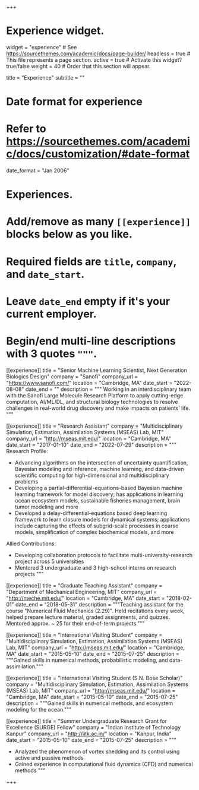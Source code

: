 +++
# Experience widget.
widget = "experience"  # See https://sourcethemes.com/academic/docs/page-builder/
headless = true  # This file represents a page section.
active = true  # Activate this widget? true/false
weight = 40  # Order that this section will appear.

title = "Experience"
subtitle = ""

# Date format for experience
#   Refer to https://sourcethemes.com/academic/docs/customization/#date-format
date_format = "Jan 2006"

# Experiences.
#   Add/remove as many `[[experience]]` blocks below as you like.
#   Required fields are `title`, `company`, and `date_start`.
#   Leave `date_end` empty if it's your current employer.
#   Begin/end multi-line descriptions with 3 quotes `"""`.

[[experience]]
  title = "Senior Machine Learning Scientist, Next Generation Biologics Design"
  company = "Sanofi"
  company_url = "https://www.sanofi.com/"
  location = "Cambridge, MA"
  date_start = "2022-08-08"
  date_end = ""
  description = """
  Working in an interdisciplinary team with the Sanofi Large Molecule Research Platform to apply cutting-edge computation, AI/ML/DL, and structural biology technologies to resolve challenges in real-world drug discovery and make impacts on patients’ life.
  """

[[experience]]
  title = "Research Assistant"
  company = "Multidisciplinary Simulation, Estimation, Assimilation Systems (MSEAS) Lab, MIT"
  company_url = "http://mseas.mit.edu/"
  location = "Cambridge, MA"
  date_start = "2017-01-10"
  date_end = "2022-07-29"
  description = """
  Research Profile:

  * Advancing algorithms on the intersection of uncertainty quantification, Bayesian modeling and inference, machine learning, and data-driven scientific computing   for high-dimensional and multidisciplinary problems
  * Developing a partial-differential-equations-based Bayesian machine learning framework for model discovery; has applications in learning ocean ecosystem models,   sustainable fisheries management, brain tumor modeling and more
  * Developed a delay-differential-equations based deep learning framework to learn closure models for dynamical systems; applications include capturing the effects of subgrid-scale processes in coarse models, simplification of complex biochemical models, and more
  
  Allied Contributions:
  * Developing collaboration protocols to facilitate multi-university-research project across 5 universities
  * Mentored 3 undergraduate and 3 high-school interns on research projects
  """
  
  [[experience]]
  title = "Graduate Teaching Assistant"
  company = "Department of Mechanical Engineering, MIT"
  company_url = "http://meche.mit.edu/"
  location = "Cambridge, MA"
  date_start = "2018-02-01"
  date_end = "2018-05-31"
  description = """Teaching assistant for the course "Numerical Fluid Mechanics (2.29)". Held recitations every week, helped prepare lecture material, graded assignments, and quizzes. Mentored approx. ~ 25 for their end-of-term projects."""
  
  [[experience]]
  title = "International Visiting Student"
  company = "Multidisciplinary Simulation, Estimation, Assimilation Systems (MSEAS) Lab, MIT"
  company_url = "http://mseas.mit.edu/"
  location = "Cambridge, MA"
  date_start = "2015-05-10"
  date_end = "2015-07-25"
  description = """Gained skills in numerical methods, probabilistic modeling, and data-assimilation."""
  
  [[experience]]
  title = "International Visiting Student (S.N. Bose Scholar)"
  company = "Multidisciplinary Simulation, Estimation, Assimilation Systems (MSEAS) Lab, MIT"
  company_url = "http://mseas.mit.edu/"
  location = "Cambridge, MA"
  date_start = "2015-05-10"
  date_end = "2015-07-25"
  description = """Gained skills in numerical methods, and ecosystem modeling for the ocean."""
  
  [[experience]]
  title = "Summer Undergraduate Research Grant for Excellence (SURGE) Fellow"
  company = "Indian Institute of Technology Kanpur"
  company_url = "http://iitk.ac.in/"
  location = "Kanpur, India"
  date_start = "2015-05-10"
  date_end = "2015-07-25"
  description = """
  * Analyzed the phenomenon of vortex shedding and its control using active and passive methods
  * Gained experience in computational fluid dynamics (CFD) and numerical methods
  """

+++
